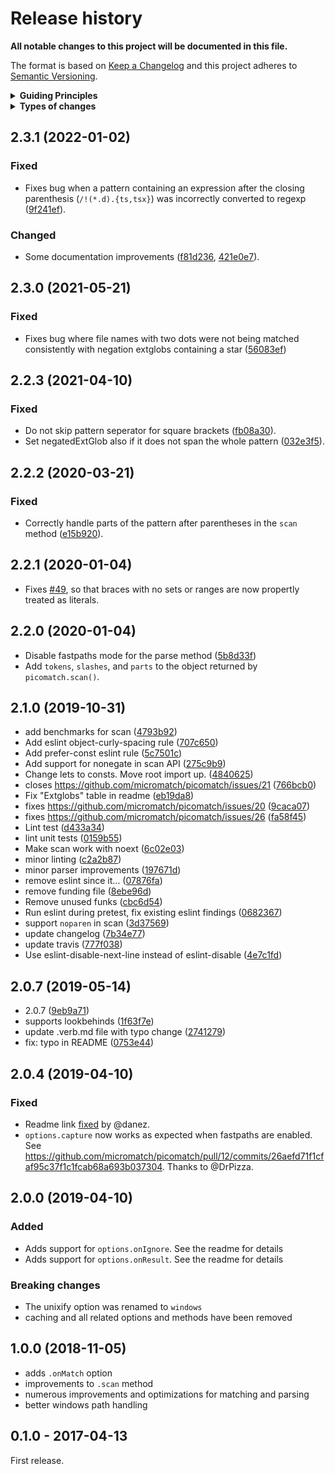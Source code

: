 # Release history

**All notable changes to this project will be documented in this file.**

The format is based on [Keep a Changelog](http://keepachangelog.com/en/1.0.0/)
and this project adheres to [Semantic Versioning](http://semver.org/spec/v2.0.0.html).

<details>
  <summary><strong>Guiding Principles</strong></summary>

- Changelogs are for humans, not machines.
- There should be an entry for every single version.
- The same types of changes should be grouped.
- Versions and sections should be linkable.
- The latest version comes first.
- The release date of each versions is displayed.
- Mention whether you follow Semantic Versioning.

</details>

<details>
  <summary><strong>Types of changes</strong></summary>

Changelog entries are classified using the following labels _(from [keep-a-changelog](http://keepachangelog.com/)_):

- `Added` for new features.
- `Changed` for changes in existing functionality.
- `Deprecated` for soon-to-be removed features.
- `Removed` for now removed features.
- `Fixed` for any bug fixes.
- `Security` in case of vulnerabilities.

</details>

## 2.3.1 (2022-01-02)

### Fixed

- Fixes bug when a pattern containing an expression after the closing parenthesis (`/!(*.d).{ts,tsx}`) was incorrectly converted to regexp ([9f241ef](https://github.com/micromatch/picomatch/commit/9f241ef)).

### Changed

- Some documentation improvements ([f81d236](https://github.com/micromatch/picomatch/commit/f81d236), [421e0e7](https://github.com/micromatch/picomatch/commit/421e0e7)).

## 2.3.0 (2021-05-21)

### Fixed

- Fixes bug where file names with two dots were not being matched consistently with negation extglobs containing a star ([56083ef](https://github.com/micromatch/picomatch/commit/56083ef))

## 2.2.3 (2021-04-10)

### Fixed

- Do not skip pattern seperator for square brackets ([fb08a30](https://github.com/micromatch/picomatch/commit/fb08a30)).
- Set negatedExtGlob also if it does not span the whole pattern ([032e3f5](https://github.com/micromatch/picomatch/commit/032e3f5)).

## 2.2.2 (2020-03-21)

### Fixed

- Correctly handle parts of the pattern after parentheses in the `scan` method ([e15b920](https://github.com/micromatch/picomatch/commit/e15b920)).

## 2.2.1 (2020-01-04)

- Fixes [#49](https://github.com/micromatch/picomatch/issues/49), so that braces with no sets or ranges are now propertly treated as literals.

## 2.2.0 (2020-01-04)

- Disable fastpaths mode for the parse method ([5b8d33f](https://github.com/micromatch/picomatch/commit/5b8d33f))
- Add `tokens`, `slashes`, and `parts` to the object returned by `picomatch.scan()`.

## 2.1.0 (2019-10-31)

- add benchmarks for scan ([4793b92](https://github.com/micromatch/picomatch/commit/4793b92))
- Add eslint object-curly-spacing rule ([707c650](https://github.com/micromatch/picomatch/commit/707c650))
- Add prefer-const eslint rule ([5c7501c](https://github.com/micromatch/picomatch/commit/5c7501c))
- Add support for nonegate in scan API ([275c9b9](https://github.com/micromatch/picomatch/commit/275c9b9))
- Change lets to consts. Move root import up. ([4840625](https://github.com/micromatch/picomatch/commit/4840625))
- closes <https://github.com/micromatch/picomatch/issues/21> ([766bcb0](https://github.com/micromatch/picomatch/commit/766bcb0))
- Fix "Extglobs" table in readme ([eb19da8](https://github.com/micromatch/picomatch/commit/eb19da8))
- fixes <https://github.com/micromatch/picomatch/issues/20> ([9caca07](https://github.com/micromatch/picomatch/commit/9caca07))
- fixes <https://github.com/micromatch/picomatch/issues/26> ([fa58f45](https://github.com/micromatch/picomatch/commit/fa58f45))
- Lint test ([d433a34](https://github.com/micromatch/picomatch/commit/d433a34))
- lint unit tests ([0159b55](https://github.com/micromatch/picomatch/commit/0159b55))
- Make scan work with noext ([6c02e03](https://github.com/micromatch/picomatch/commit/6c02e03))
- minor linting ([c2a2b87](https://github.com/micromatch/picomatch/commit/c2a2b87))
- minor parser improvements ([197671d](https://github.com/micromatch/picomatch/commit/197671d))
- remove eslint since it... ([07876fa](https://github.com/micromatch/picomatch/commit/07876fa))
- remove funding file ([8ebe96d](https://github.com/micromatch/picomatch/commit/8ebe96d))
- Remove unused funks ([cbc6d54](https://github.com/micromatch/picomatch/commit/cbc6d54))
- Run eslint during pretest, fix existing eslint findings ([0682367](https://github.com/micromatch/picomatch/commit/0682367))
- support `noparen` in scan ([3d37569](https://github.com/micromatch/picomatch/commit/3d37569))
- update changelog ([7b34e77](https://github.com/micromatch/picomatch/commit/7b34e77))
- update travis ([777f038](https://github.com/micromatch/picomatch/commit/777f038))
- Use eslint-disable-next-line instead of eslint-disable ([4e7c1fd](https://github.com/micromatch/picomatch/commit/4e7c1fd))

## 2.0.7 (2019-05-14)

- 2.0.7 ([9eb9a71](https://github.com/micromatch/picomatch/commit/9eb9a71))
- supports lookbehinds ([1f63f7e](https://github.com/micromatch/picomatch/commit/1f63f7e))
- update .verb.md file with typo change ([2741279](https://github.com/micromatch/picomatch/commit/2741279))
- fix: typo in README ([0753e44](https://github.com/micromatch/picomatch/commit/0753e44))

## 2.0.4 (2019-04-10)

### Fixed

- Readme link [fixed](https://github.com/micromatch/picomatch/pull/13/commits/a96ab3aa2b11b6861c23289964613d85563b05df) by @danez.
- `options.capture` now works as expected when fastpaths are enabled. See <https://github.com/micromatch/picomatch/pull/12/commits/26aefd71f1cfaf95c37f1c1fcab68a693b037304>. Thanks to @DrPizza.

## 2.0.0 (2019-04-10)

### Added

- Adds support for `options.onIgnore`. See the readme for details
- Adds support for `options.onResult`. See the readme for details

### Breaking changes

- The unixify option was renamed to `windows`
- caching and all related options and methods have been removed

## 1.0.0 (2018-11-05)

- adds `.onMatch` option
- improvements to `.scan` method
- numerous improvements and optimizations for matching and parsing
- better windows path handling

## 0.1.0 - 2017-04-13

First release.
